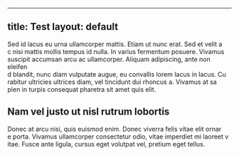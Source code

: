 

---
title: Test
layout: default
---

Sed id lacus eu urna ullamcorper mattis. Etiam ut nunc erat. Sed et velit a\
c nisi mattis mollis tempus id nulla. In varius fermentum posuere. Vivamus \
suscipit accumsan arcu ac ullamcorper. Aliquam adipiscing, ante non eleifen\
d blandit, nunc diam vulputate augue, eu convallis lorem lacus in lacus. Cu\
rabitur ultricies ultrices diam, vel tincidunt dui rhoncus a. Vivamus at sa\
pien in turpis consequat pharetra sit amet quis elit.

## Nam vel justo ut nisl rutrum lobortis

Donec at arcu nisi, quis euismod enim. Donec viverra felis vitae elit ornar\
e porta. Vivamus ullamcorper consectetur odio, vitae imperdiet mi laoreet v\
itae. Fusce ante ligula, cursus eget volutpat vel, pretium eget tellus.

